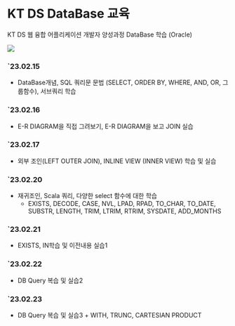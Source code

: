 # KT DS DataBase 교육
KT DS 웹 융합 어플리케이션 개발자 양성과정 DataBase 학습 (Oracle)

<a href="https://www.notion.so/KT-DS-4081d15959b74370a75913fdef079d0a"><img src="https://img.shields.io/badge/Notion-010101?style=flat-square&logo=Notion&logoColor=white"/></a>
### `23.02.15 
 * DataBase개념, SQL 쿼리문 문법 (SELECT, ORDER BY, WHERE, AND, OR, 그룹함수), 서브쿼리 학습
### `23.02.16 
 * E-R DIAGRAM을 직접 그려보기, E-R DIAGRAM을 보고 JOIN 실습
### `23.02.17
 * 외부 조인(LEFT OUTER JOIN), INLINE VIEW (INNER VIEW) 학습 및 실습
### `23.02.20
 * 재귀조인, Scala 쿼리, 다양한 select 함수에 대한 학습
   + EXISTS, DECODE, CASE, NVL, LPAD, RPAD, TO_CHAR, TO_DATE, SUBSTR, LENGTH, TRIM, LTRIM, RTRIM, SYSDATE, ADD_MONTHS
### `23.02.21
 * EXISTS, IN학습 및 이전내용 실습1
### `23.02.22
 * DB Query 복습 및 실습2
### `23.02.23
 * DB Query 복습 및 실습3 + WITH, TRUNC, CARTESIAN PRODUCT 
